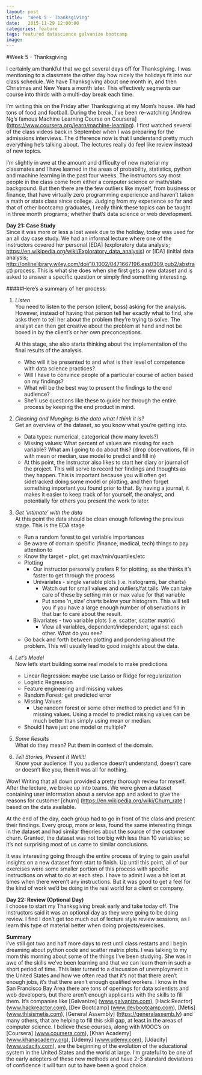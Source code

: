 ```yaml
---
layout: post
title:  "Week 5 - Thanksgiving"
date:   2015-11-29 12:00:00
categories: feature
tags: featured datascience galvanize bootcamp
image:
---
```


#Week 5 - Thanksgiving

I certainly am thankful that we get several days off for Thanksgiving. I was mentioning to a classmate the other day how nicely the holidays fit into our class schedule. We have Thanksgiving about one month in, and then Christmas and New Years a month later. This effectively segments our course into thirds with a multi-day break each time.

I’m writing this on the Friday after Thanksgiving at my Mom’s house. We had tons of food and football. During the break, I’ve been re-watching [Andrew Ng’s famous Machine Learning Course on Coursera] (https://www.coursera.org/learn/machine-learning). I first watched several of the class videos back in September when I was preparing for the admissions interviews. The difference now is that I understand pretty much everything he’s talking about. The lectures really do feel like review instead of new topics.

I’m slightly in awe at the amount and difficulty of new material my classmates and I have learned in the areas of probability, statistics, python and machine learning in the past four weeks. The instructors say most people in the class come from either a computer science or math/stats background. But then there are the few outliers like myself, from business or finance, that have virtually zero programming experience and haven’t taken a math or stats class since college. Judging from my experience so far and that of other bootcamp graduates, I really think these topics can be taught in three month programs; whether that’s data science or web development.

**Day 21: Case Study**  
Since it was more or less a lost week due to the holiday, today was used for an all day case study. We had an informal lecture where one of the instructors covered her personal [EDA] (exploratory data analysis; https://en.wikipedia.org/wiki/Exploratory_data_analysis) or [IDA] (initial data analysis; http://onlinelibrary.wiley.com/doi/10.1002/0471667196.ess0309.pub2/abstract) process. This is what she does when she first gets a new dataset and is asked to answer a specific question or simply find something interesting.

#####Here’s a summary of her process:
1. *Listen*  
You need to listen to the person (client, boss) asking for the analysis. However, instead of having that person tell her exactly what to find, she asks them to tell her about the problem they’re trying to solve. The analyst can then get creative about the problem at hand and not be boxed in by the client’s or her own preconceptions.

	At this stage, she also starts thinking about the implementation of the final results of the analysis.
	* Who will it be presented to and what is their level of competence with data science practices?
	* Will I have to convince people of a particular course of action based on my findings?
	* What will be the best way to present the findings to the end audience?
	* She’ll use questions like these to guide her through the entire process by keeping the end product in mind.
2. *Cleaning and Munging: Is the data what I think it is?*  
Get an overview of the dataset, so you know what you’re getting into.
	* Data types: numerical, categorical (how many levels?)
	* Missing values: What percent of values are missing for each variable? What am I going to do about this? (drop observations, fill in with mean or median, use model to predict and fill in)
	* At this point, the instructor also likes to start her diary or journal of the project. This will serve to record her findings and thoughts as they happen. This is important because you will often get sidetracked doing some model or plotting, and then forget something important you found prior to that. By having a journal, it makes it easier to keep track of for yourself, the analyst, and potentially for others you present the work to later.
3. *Get ‘intimate’ with the data*  
At this point the data should be clean enough following the previous stage. This is the EDA stage
	* Run a random forest to get variable importances
	* Be aware of domain specific (finance, medical, tech) things to pay attention to
	* Know thy target - plot, get max/min/quartiles/etc
	* Plotting
		* Our instructor personally prefers R for plotting, as she thinks it’s faster to get through the process
		* Univariates - single variable plots (i.e. histograms, bar charts)
			* Watch out for small values and outliers/fat tails. We can take care of these by setting min or max value for that variable
			* Put some ’n_size’ charts below your histogram. This will tell you if you have a large enough number of observations in that bar to care about the result.
		* Bivariates - two variable plots (i.e. scatter, scatter matrix)
			* View all variables, dependent/independent, against each other. What do you see?
	* Go back and forth between plotting and pondering about the problem. This will usually lead to good insights about the data.
4. *Let’s Model*  
Now let’s start building some real models to make predictions
	* Linear Regression: maybe use Lasso or Ridge for regularization
	* Logistic Regression
	* Feature engineering and missing values
	* Random Forest: get predicted error
	* Missing Values
		* Use random forest or some other method to predict and fill in missing values. Using a model to predict missing values can be much better than simply using mean or median.
	* Should I have just one model or multiple?
5. *Some Results*  
What do they mean? Put them in context of the domain.
6. *Tell Stories, Present It Well!!!*  
Know your audience: If you audience doesn’t understand, doesn’t care or doesn’t like you, then it was all for nothing.

Wow! Writing that all down provided a pretty thorough review for myself. After the lecture, we broke up into teams. We were given a dataset containing user information about a service app and asked to give the reasons for customer [churn] (https://en.wikipedia.org/wiki/Churn_rate ) based on the data available.

At the end of the day, each group had to go in front of the class and present their findings. Every group, more or less, found the same interesting things in the dataset and had similar theories about the source of the customer churn. Granted, the dataset was not too big with less than 10 variables; so it’s not surprising most of us came to similar conclusions.

It was interesting going through the entire process of trying to gain useful insights on a new dataset from start to finish. Up until this point, all of our exercises were some smaller portion of this process with specific instructions on what to do at each step. I have to admit I was a bit lost at times when there weren’t any instructions. But it was good to get a feel for the kind of work we’d be doing in the real world for a client or company.

**Day 22: Review (Optional Day)**  
I choose to start my Thanksgiving break early and take today off. The instructors said it was an optional day as they were going to be doing review. I find I don’t get too much out of lecture style review sessions, as I learn this type of material better when doing projects/exercises.

**Summary**  
I’ve still got two and half more days to rest until class restarts and I begin dreaming about python code and scatter matrix plots. I was talking to my mom this morning about some of the things I’ve been studying. She was in awe of the skills we’ve been learning and that we can learn them in such a short period of time. This later turned to a discussion of unemployment in the United States and how we often read that it’s not that there aren’t enough jobs, it’s that there aren’t enough qualified workers. I know in the San Francisco Bay Area there are tons of openings for data scientists and web developers, but there aren’t enough applicants with the skills to fill them. It’s companies like [Galvanize] (www.galvanize.com), [Hack Reactor] (www.hackreactor.com), [Dev Bootcamp] (www.devbootcamp.com), [Metis] (www.thisismetis.com), [General Assembly] (https://generalassemb.ly) and many others, that are helping to fill this skill gap, at least in the areas of computer science. I believe these courses, along with MOOC’s on [Coursera] (www.coursera.com), [Khan Academy] (www.khanacademy.org), [Udemy] (www.udemy.com), [Udacity] (www.udacity.com), are the beginning of the evolution of the educational system in the United States and the world at large. I’m grateful to be one of the early adopters of these new methods and have 2-3 standard deviations of confidence it will turn out to have been a good choice.